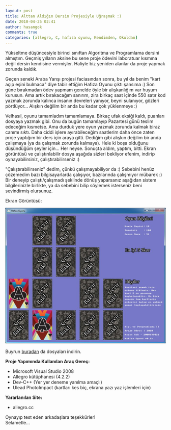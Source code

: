```yaml
---
layout: post
title: Alttan Aldığın Dersin Projesiyle Uğraşmak :)
date: 2010-04-25 02:41
author: hasangok
comments: true
categories: [allegro, C, hafıza oyunu, Kendimden, Okuldan]
---
```

Yükseltme düşüncesiyle birinci sınıftan Algoritma ve Programlama dersini almıştım. Geçmiş yılların aksine bu sene proje ödevini laboratuar kısmına değil dersin kendisine vermişler. Haliyle biz yeniden alanlar da proje yapmak zorunda kaldık.

Geçen seneki Araba Yarışı projesi faciasından sonra, bu yıl da benim "kart açıp eşini bulmaca" diye tabir ettiğim Hafıza Oyunu çıktı şansıma :) Son güne bırakmadan ödev yapmam genelde öyle bir alışkanlığım var huyum kurusun. Ama artık bırakacağım sanırım, zira birkaç saat içinde 550 satır kod yazmak zorunda kalınca insanın devreleri yanıyor, beyni sulanıyor, gözleri pörtlüyor... Alışkın değilim bir anda bu kadar çok yüklenmeye :)

Velhasıl, oyunu tamamladım tamamlamaya. Birkaç ufak eksiği kaldı, puanları dosyaya yazmak gibi. Onu da bugün tamamlayıp Pazartesi günü teslim edeceğim kısmetse. Ama durduk yere oyun yazmak zorunda kalmak biraz canımı sıktı. Daha ciddi işlere ayırabileceğim saatlerim daha önce zaten proje yaptığım bir ders için araya gitti. Dediğim gibi alışkın değilim bir anda çalışmaya (ya da çalışmak zorunda kalmaya). Hele ki boşa olduğunu düşündüğüm şeyler için... Her neyse. Sonuçta aldım, yaptım, bitti. Ekran görüntüsü ve çalıştırılabilir dosya aşağıda sizleri bekliyor efenim, indirip oynayabilirsiniz, çalıştırabilirseniz :)

"Çalıştırabilirseniz" dedim, çünkü çalışmayabiliyor da :) Sebebini henüz çözemedim bazı bilgisayarlarda çalışıyor, bazılarında çalışmıyor mübarek :) Bir deneyip çalıştı/çalışmadı şeklinde dönüş yaparsanız aşağıdan sistem bilgilerinizle birlikte, ya da sebebini bilip söylemek isterseniz beni sevindirmiş olursunuz.

Ekran Görüntüsü:

![HafizaOyunu](https://raw.githubusercontent.com/hasangok/hasangok.github.io/master/uploads/2010/04/HafizaOyunu.jpg)

Buyrun [buradan](http://www.hasangok.com.tr/dosyalar/HafizaOyunu.zip) da dosyaları indirin.

**Proje Yapımında Kullanılan Araç Gereç:**
* Microsoft Visual Studio 2008
* Allegro kütüphanesi (4.2.2)
* Dev-C++ (Yer yer deneme yanılma amaçlı)
* Ulead PhotoImpact (kartları kes biç, ekrana yazı yaz işlemleri için)

**Yararlanılan Site:**
* allegro.cc

Oynayıp test eden arkadaşlara teşekkürler!  
Selametle...
